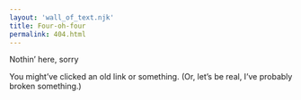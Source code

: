 ```yaml
---
layout: 'wall_of_text.njk'
title: Four-oh-four
permalink: 404.html
---
```


Nothin’ here, sorry

You might’ve clicked an old link or something. (Or, let’s be real, I’ve probably broken something.)
